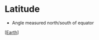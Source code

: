 # Latitude

- Angle measured north/south of equator

[[Earth]]

[//begin]: # "Autogenerated link references for markdown compatibility"
[Earth]: earth "Earth 🜨"
[//end]: # "Autogenerated link references"